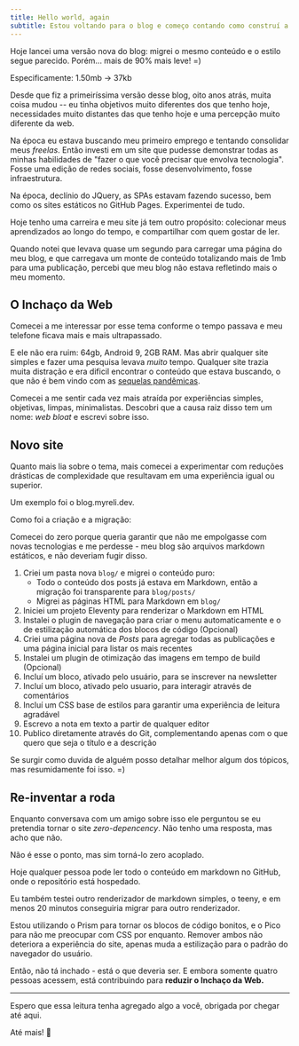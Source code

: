 ```yaml
---
title: Hello world, again
subtitle: Estou voltando para o blog e começo contando como construí a nova versão, 97% mais leve, mais rápida e simples de manter. 
---
```


Hoje lancei uma versão nova do blog: migrei o mesmo conteúdo e o estilo segue parecido. Porém... mais de 90% mais leve! =)

Especificamente: 1.50mb → 37kb

Desde que fiz a primeiríssima versão desse blog, oito anos atrás, muita coisa mudou -- eu tinha objetivos muito diferentes dos que tenho hoje, necessidades muito distantes das que tenho hoje e uma percepção muito diferente da web.

Na época eu estava buscando meu primeiro emprego e tentando consolidar meus _freelas_. Então investi em um site que pudesse demonstrar todas as minhas habilidades de "fazer o que você precisar que envolva tecnologia". Fosse uma edição de redes sociais, fosse desenvolvimento, fosse infraestrutura. 

Na época, declínio do JQuery, as SPAs estavam fazendo sucesso, bem como os sites estáticos no GitHub Pages. Experimentei de tudo. 

Hoje tenho uma carreira e meu site já tem outro propósito: colecionar meus aprendizados ao longo do tempo, e compartilhar com quem gostar de ler. 

Quando notei que levava quase um segundo para carregar uma página do meu blog, e que carregava um monte de conteúdo totalizando mais de 1mb para uma publicação, percebi que meu blog não estava refletindo mais o meu momento.

## O Inchaço da Web
Comecei a me interessar por esse tema conforme o tempo passava e meu telefone ficava mais e mais ultrapassado. 

E ele não era ruim: 64gb, Android 9, 2GB RAM. Mas abrir qualquer site simples e fazer uma pesquisa levava _muito_ tempo. Qualquer site trazia muita distração e era dificil encontrar o conteúdo que estava buscando, o que não é bem vindo com as [sequelas pandêmicas](https://canaltech.com.br/comportamento/voce-esta-se-sentindo-meio-meh-na-pandemia-isso-tem-um-nome-183056/).

Comecei a me sentir cada vez mais atraída por experiências simples, objetivas, limpas, minimalistas. Descobri que a causa raiz disso tem um nome: _web bloat_ e escrevi sobre isso.

## Novo site
Quanto mais lia sobre o tema, mais comecei a experimentar com reduções drásticas de complexidade que resultavam em uma experiência igual ou superior. 

Um exemplo foi o blog.myreli.dev.

Como foi a criação e a migração:

Comecei do zero porque queria garantir que não me empolgasse com novas tecnologias e me perdesse - meu blog são arquivos markdown estáticos, e não deveriam fugir disso.

1. Criei um pasta nova `blog/` e migrei o conteúdo puro:
    - Todo o conteúdo dos posts já estava em Markdown, então a migração foi transparente para `blog/posts/`
    - Migrei as páginas HTML para Markdown em `blog/`
2. Iniciei um projeto Eleventy para renderizar o Markdown em HTML
3. Instalei o plugin de navegação para criar o menu automaticamente e o de estilização automática dos blocos de código (Opcional)
4. Criei uma página nova de _Posts_ para agregar todas as publicações e uma página inicial para listar os mais recentes 
5. Instalei um plugin de otimização das imagens em tempo de build (Opcional)
6. Incluí um bloco, ativado pelo usuário, para se inscrever na newsletter
7. Incluí um bloco, ativado pelo usuario, para interagir através de comentários
8. Incluí um CSS base de estilos para garantir uma experiência de leitura agradável
9. Escrevo a nota em texto a partir de qualquer editor
10. Publico diretamente através do Git, complementando apenas com o que quero que seja o título e a descrição 

Se surgir como duvida de alguém posso detalhar melhor algum dos tópicos, mas resumidamente foi isso. =)

## Re-inventar a roda

Enquanto conversava com um amigo sobre isso ele perguntou se eu pretendia tornar o site _zero-depencency_. Não tenho uma resposta, mas acho que não. 

Não é esse o ponto, mas sim torná-lo zero acoplado. 

Hoje qualquer pessoa pode ler todo o conteúdo em markdown no GitHub, onde o repositório está hospedado. 

Eu também testei outro renderizador de markdown simples, o teeny, e em menos 20 minutos conseguiria migrar para outro renderizador. 

Estou utilizando o Prism para tornar os blocos de código bonitos, e o Pico para não me preocupar com CSS por enquanto. Remover ambos não deteriora a experiência do site, apenas muda a estilização para o padrão do navegador do usuário. 

Então, não tá inchado - está o que deveria ser. E embora somente quatro pessoas acessem, está contribuindo para **reduzir o Inchaço da Web.**

---

Espero que essa leitura tenha agregado algo a você, obrigada por chegar até aqui. 

Até mais! 🫰
